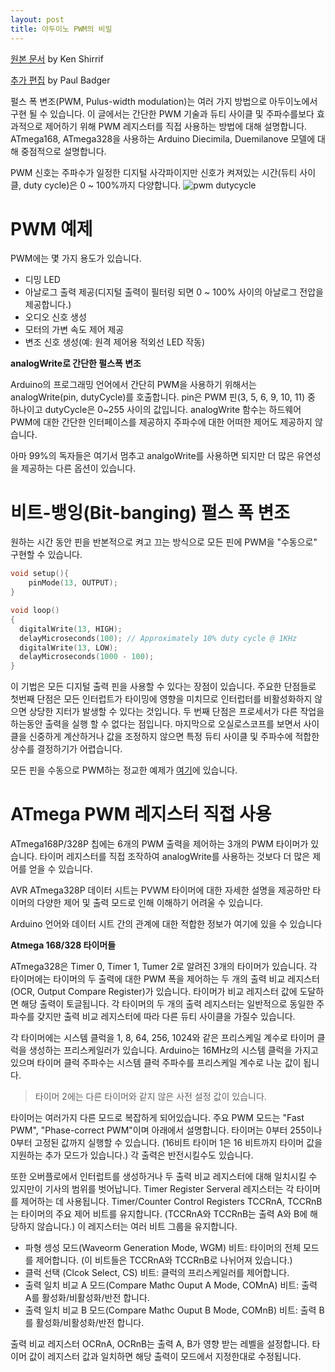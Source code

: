 ```yaml
---
layout: post
title: 아두이노 PWM의 비밀
---
```


[원본 문서](http://www.righto.com/2009/07/secrets-of-arduino-pwm.html) by Ken Shirrif 

[추가 편집](https://www.arduino.cc/en/Tutorial/SecretsOfArduinoPWM) by Paul Badger 

펄스 폭 변조(PWM, Pulus-width modulation)는 여러 가지 방법으로 아두이노에서 구현 될 수 있습니다. 이 글에서는 간단한 PWM 기술과 듀티 사이클 및 주파수를보다 효과적으로 제어하기 위해 PWM 레지스터를 직접 사용하는 방법에 대해 설명합니다. ATmega168, ATmega328을 사용하는 Arduino Diecimila, Duemilanove 모델에 대해 중점적으로 설명합니다.

PWM 신호는 주파수가 일정한 디지털 사각파이지만 신호가 켜져있는 시간(듀티 사이클, duty cycle)은 0 ~ 100%까지 다양합니다.
![pwm dutycycle](https://www.arduino.cc/en/uploads/Tutorial/pwm1.gif)

# PWM 예제

PWM에는 몇 가지 용도가 있습니다.

- 디밍 LED
- 아날로그 출력 제공(디지털 출력이 필터링 되면 0 ~ 100% 사이의 아날로그 전압을 제공합니다.)
- 오디오 신호 생성
- 모터의 가변 속도 제어 제공
- 변조 신호 생성(예: 원격 제어용 적외선 LED 작동)

__analogWrite로 간단한 펄스폭 변조__

Arduino의 프로그래밍 언어에서 간단히 PWM을 사용하기 위해서는 analogWrite(pin, dutyCycle)를 호출합니다. pin은 PWM 핀(3, 5, 6, 9, 10, 11) 중 하나이고 dutyCycle은 0~255 사이의 값입니다. analogWrite 함수는 하드웨어 PWM에 대한 간단한 인터페이스를 제공하지 주파수에 대한 어떠한 제어도 제공하지 않습니다.

아마 99%의 독자들은 여기서 멈추고 analgoWrite를 사용하면 되지만 더 많은 유연성을 제공하는 다른 옵션이 있습니다.

# 비트-뱅잉(Bit-banging) 펄스 폭 변조

원하는 시간 동안 핀을 반본적으로 켜고 끄는 방식으로 모든 핀에 PWM을 "수동으로" 구현할 수 있습니다.
``` cpp
void setup(){
    pinMode(13, OUTPUT);
}

void loop()
{
  digitalWrite(13, HIGH);
  delayMicroseconds(100); // Approximately 10% duty cycle @ 1KHz
  digitalWrite(13, LOW);
  delayMicroseconds(1000 - 100);
}
```
이 기법은 모든 디지털 출력 핀을 사용할 수 있다는 장점이 있습니다. 주요한 단점들로 첫번째 단점은 모든 인터럽트가 타이밍에 영향을 미치므로 인터럽터를 비활성화하지 않으면 상당한 지터가 발생할 수 있다는 것입니다. 두 번째 단점은 프로세서가 다른 작업을 하는동안 출력을 실행 할 수 없다는 점입니다. 마지막으로 오실로스코프를 보면서 사이클을 신중하게 계산하거나 값을 조정하지 않으면 특정 듀티 사이클 및 주파수에 적합한 상수를 결정하기가 어렵습니다.

모든 핀을 수동으로 PWM하는 정교한 예제가 [여기](http://www.arduino.cc/playground/Main/PWMallPins)에 있습니다.

# ATmega PWM 레지스터 직접 사용

ATmega168P/328P 칩에는 6개의 PWM 출력을 제어하는 3개의 PWM 타이머가 있습니다. 타이머 레지스터를 직접 조작하여 analogWrite를 사용하는 것보다 더 많은 제어를 얻을 수 있습니다.

AVR ATmega328P 데이터 시트는 PVWM 타이머에 대한 자세한 설명을 제공하만 타이머의 다양한 제어 및 출력 모드로 인해 이해하기 어려울 수 있습니다.

Arduino 언어와 데이터 시트 간의 관계에 대한 적합한 정보가 여기에 있을 수 있습니다

__Atmega 168/328 타이머들__

ATmega328은 Timer 0, Timer 1, Tumer 2로 알려진 3개의 타이머가 있습니다. 각 타이머에는 타이머의 두 출력에 대한 PWM 폭을 제어하는 두 개의 출력 비교 레지스터(OCR, Output Compare Register)가 있습니다. 타이머가 비교 레지스터 값에 도달하면 해당 출력이 토글됩니다. 각 타이머의 두 개의 출력 레지스터는 일반적으로 동일한 주파수를 갖지만 출력 비교 레지스터에 따라 다른 듀티 사이클을 가질수 있습니다.

각 타이머에는 시스템 클럭을 1, 8, 64, 256, 1024와 같은 프리스케일 계수로 타이머 클럭을 생성하는 프리스케일러가 있습니다. Arduino는 16MHz의 시스템 클럭을 가지고 있으며 타이머 클럭 주파수는 시스템 클럭 주파수를 프리스케일 계수로 나눈 값이 됩니다.
> 타이머 2에는 다른 타이머와 같지 않은 사전 설정 값이 있습니다.

타이머는 여러가지 다른 모드로 복잡하게 되어있습니다. 주요 PWM 모드는 "Fast PWM", "Phase-correct PWM"이며 아래에서 설명합니다. 타이머는 0부터 255이나 0부터 고정된 값까지 실행할 수 있습니다. (16비트 타이머 1은 16 비트까지 타이머 값을 지원하는 추가 모드가 있습니다.) 각 출력은 반전시킬수도 있습니다.

또한 오버플로에서 인터럽트를 생성하거나 두 출력 비교 레지스터에 대해 일치시킬 수 있지만이 기사의 범위를 벗어납니다. Timer Register Serveral 레지스터는 각 타이머를 제어하는 데 사용됩니다. Timer/Counter Control Registers TCCRnA, TCCRnB는 타이머의 주요 제어 비트를 유지합니다. (TCCRnA와 TCCRnB는 출력 A와 B에 해당하지 않습니다.) 이 레지스터는 여러 비트 그룹을 유지합니다.

- 파형 셍성 모드(Waveorm Generation Mode, WGM) 비트: 타이머의 전체 모드를 제어합니다.
  (이 비트들은 TCCRnA와 TCCRnB로 나뉘어져 있습니다.)
- 클럭 선택 (Clcok Select, CS) 비트: 클럭의 프리스케일러를 제어합니다.
- 출력 일치 비교 A 모드(Compare Mathc Ouput A Mode, COMnA) 비트: 출력 A를 활성화/비활성화/반전 합니다.
- 출력 일치 비교 B 모드(Compare Mathc Ouput B Mode, COMnB) 비트: 출력 B를 활성화/비활성화/반전 합니다.

출력 비교 레지스터 OCRnA, OCRnB는 출력 A, B가 영향 받는 레벨을 설정합니다. 타이머 값이 레지스터 값과 일치하면 해당 출력이 모드에서 지정한대로 수정됩니다.
